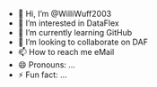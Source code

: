 - 👋 Hi, I’m @WilliWuff2003
- 👀 I’m interested in DataFlex
- 🌱 I’m currently learning GitHub
- 💞️ I’m looking to collaborate on DAF
- 📫 How to reach me eMail
- 😄 Pronouns: ...
- ⚡ Fun fact: ...

<!---
WilliWuff2003/WilliWuff2003 is a ✨ special ✨ repository because its `README.md` (this file) appears on your GitHub profile.
You can click the Preview link to take a look at your changes.
--->
